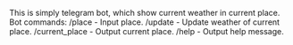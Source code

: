 This is simply telegram bot, which show current weather in current place.
Bot commands:
/place - Input place.
/update - Update weather of current place.
/current_place - Output current place.
/help - Output help message.